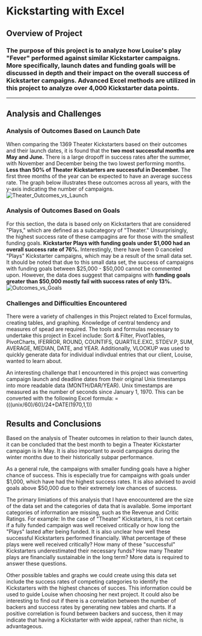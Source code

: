# Kickstarting with Excel

## Overview of Project

### The purpose of this project is to analyze how Louise's play "Fever" performed against similar Kickstarter campaigns. More specifically, launch dates and funding goals will be discussed in depth and their impact on the overall success of Kickstarter campaigns. Advanced Excel methods are utilized in this project to analyze over 4,000 Kickstarter data points. 
---
## Analysis and Challenges

### Analysis of Outcomes Based on Launch Date
When comparing the 1369 Theater Kickstarters based on their outcomes and their launch dates, it is found that the **two most successful months are May and June.** There is a large dropoff in success rates after the summer, with November and December being the two lowest performing months. **Less than 50% of Theater Kickstarters are successful in December.** The first three months of the year can be expected to have an average success rate. The graph below illustrates these outcomes across all years, with the y-axis indicating the number of campaigns.
![Theater_Outcomes_vs_Launch]()

### Analysis of Outcomes Based on Goals
For this section, the data is based only on Kickstarters that are considered "Plays," which are defined as a subcategory of "Theater." Unsurprisingly, the highest success rate of these campagins are for those with the smallest funding goals. **Kickstarter Plays with funding goals under $1,000 had an overall success rate of 76%.** Interestingly, there have been 0 canceled "Plays" Kickstarter campaigns, which may be a result of the small data set. It should be noted that due to this small data set, the success of campaigns with funding goals between $25,000 - $50,000 cannot be commented upon. However, the data does suggest that campaigns with **funding goals greater than $50,000 mostly fail with success rates of only 13%.**
![Outcomes_vs_Goals]()

### Challenges and Difficulties Encountered
There were a variety of challenges in this Project related to Excel formulas, creating tables, and graphing. Knowledge of central tendency and measures of spead are required. The tools and formulas necessary to undertake this project in Excel include: Sort & Filter, PivotTables, PivotCharts, IFERROR, ROUND, COUNTIFS, QUARTILE.EXC, STDEV.P, SUM, AVERAGE, MEDIAN, DATE, and YEAR. Additionally, VLOOKUP was used to quickly generate data for individual indivdual entries that our client, Louise, wanted to learn about.

An interesting challenge that I encountered in this project was converting campaign launch and deadline dates from their original Unix timestamps into more readable data (MONTH/DAR/YEAR). Unix timestamps are measured as the number of seconds since January 1, 1970. This can be converted with the following Excel formula: =(((unix/60)/60)/24+DATE(1970,1,1))


## Results and Conclusions

Based on the analysis of Theater outcomes in relation to their launch dates, it can be concluded that the best month to begin a Theater Kickstarter campaign is in May. It is also important to avoid campaigns during the winter months due to their historically subpar performance.

As a general rule, the campaigns with smaller funding goals have a higher chance of success. This is especially true for campaigns with goals under $1,000, which have had the highest success rates. It is also advised to avoid goals above $50,000 due to their extremely low chances of success.

The primary limiations of this analysis that I have enocountered are the size of the data set and the categories of data that is available. Some important categories of information are missing, such as the Revenue and Critic Ratings. For example: In the case of "Theater" Kickstarters, it is not certain if a fully funded campaign was well received critically or how long the "Plays" lasted after being funded. It is also unclear how well these successful Kickstarters performed financially. What percentage of these plays were well received critically? How many of these "successful" Kickstarters underestimated their necessary funds? How many Theater plays are financially sustainable in the long term? More data is required to answer these questions.

Other possible tables and graphs we could create using this data set include the success rates of competing categories to identify the Kickstarters with the highest chances of succes. This information could be used to guide Louise when choosing her next project. It could also be interesting to find out if there is a correlation between the number of backers and success rates by generating new tables and charts. If a positive correlation is found between backers and success, then it may indicate that having a Kickstarter with wide appeal, rather than niche, is advantageous.
